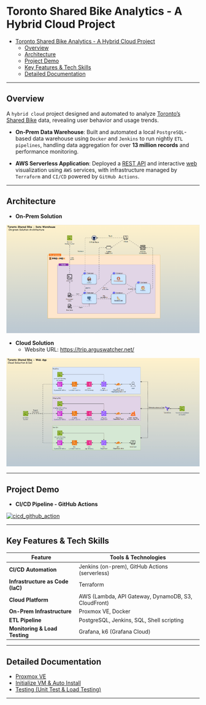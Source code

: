 # Toronto Shared Bike Analytics - A Hybrid Cloud Project

- [Toronto Shared Bike Analytics - A Hybrid Cloud Project](#toronto-shared-bike-analytics---a-hybrid-cloud-project)
  - [Overview](#overview)
  - [Architecture](#architecture)
  - [Project Demo](#project-demo)
  - [Key Features \& Tech Skills](#key-features--tech-skills)
  - [Detailed Documentation](#detailed-documentation)

---

## Overview

A `hybrid cloud` project designed and automated to analyze [Toronto’s Shared Bike](https://bikesharetoronto.com/) data, revealing user behavior and usage trends.

- **On-Prem Data Warehouse**: Built and automated a local `PostgreSQL`-based data warehouse using `Docker` and `Jenkins` to run nightly `ETL pipelines`, handling data aggregation for over **13 million records** and performance monitoring.

- **AWS Serverless Application**: Deployed a [REST API](https://trip.arguswatcher.net/prod/bike) and interactive [web](https://trip.arguswatcher.net/) visualization using `AWS` services, with infrastructure managed by `Terraform` and `CI/CD` powered by `GitHub Actions`.

---

## Architecture

- **On-Prem Solution**

![on-prem](./web-app/html/img/de/on-prem.gif)

- **Cloud Solution**
  - Website URL: https://trip.arguswatcher.net/

![AWS](./web-app/html/img/devops/devops_cloud.gif)

---

## Project Demo

- **CI/CD Pipeline - GitHub Actions**

[![cicd_github_action](https://img.youtube.com/vi/V_tjzqmmyYc/0.jpg)](https://www.youtube.com/watch?v=V_tjzqmmyYc)

---

## Key Features & Tech Skills

| Feature                          | Tools & Technologies                                |
| -------------------------------- | --------------------------------------------------- |
| **CI/CD Automation**             | Jenkins (on-prem), GitHub Actions (serverless)      |
| **Infrastructure as Code (IaC)** | Terraform                                           |
| **Cloud Platform**               | AWS (Lambda, API Gateway, DynamoDB, S3, CloudFront) |
| **On-Prem Infrastructure**       | Proxmox VE, Docker                                  |
| **ETL Pipeline**                 | PostgreSQL, Jenkins, SQL, Shell scripting           |
| **Monitoring & Load Testing**    | Grafana, k6 (Grafana Cloud)                         |

---

## Detailed Documentation

- [Proxmox VE](./docs/pve/pve.md)
- [Initialize VM & Auto Install](./docs/init/init.md)
- [Testing (Unit Test & Load Testing)](./docs/testing/testing.md)

---
